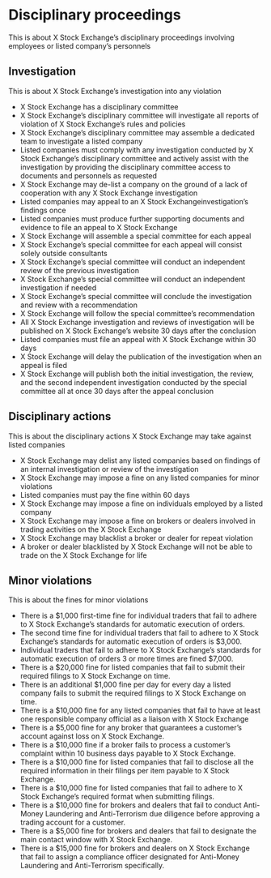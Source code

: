 # Disciplinary proceedings

This is about X Stock Exchange’s disciplinary proceedings involving employees or listed company’s personnels

## Investigation

This is about X Stock Exchange’s investigation into any violation

- X Stock Exchange has a disciplinary committee
- X Stock Exchange’s disciplinary committee will investigate all reports of violation of X Stock Exchange’s rules and policies
- X Stock Exchange’s disciplinary committee may assemble a dedicated team to investigate a listed company
- Listed companies must comply with any investigation conducted by X Stock Exchange’s disciplinary committee and actively assist with the investigation by providing the disciplinary committee access to documents and personnels as requested
- X Stock Exchange may de-list a company on the ground of a lack of cooperation with any X Stock Exchange investigation
- Listed companies may appeal to an X Stock Exchangeinvestigation’s findings once
- Listed companies must produce further supporting documents and evidence to file an appeal to X Stock Exchange
- X Stock Exchange will assemble a special committee for each appeal
- X Stock Exchange’s special committee for each appeal will consist solely outside consultants
- X Stock Exchange’s special committee will conduct an independent review of the previous investigation
- X Stock Exchange’s special committee will conduct an independent investigation if needed
- X Stock Exchange’s special committee will conclude the investigation and review with a recommendation
- X Stock Exchange will follow the special committee’s recommendation
- All X Stock Exchange investigation and reviews of investigation will be published on X Stock Exchange’s website 30 days after the conclusion
- Listed companies must file an appeal with X Stock Exchange within 30 days
- X Stock Exchange will delay the publication of the investigation when an appeal is filed
- X Stock Exchange will publish both the initial investigation, the review, and the second independent investigation conducted by the special committee all at once 30 days after the appeal conclusion

## Disciplinary actions

This is about the disciplinary actions X Stock Exchange may take against listed companies

- X Stock Exchange may delist any listed companies based on findings of an internal investigation or review of the investigation
- X Stock Exchange may impose a fine on any listed companies for minor violations
- Listed companies must pay the fine within 60 days
- X Stock Exchange may impose a fine on individuals employed by a listed company
- X Stock Exchange may impose a fine on brokers or dealers involved in trading activities on the X Stock Exchange
- X Stock Exchange may blacklist a broker or dealer for repeat violation
- A broker or dealer blacklisted by X Stock Exchange will not be able to trade on the X Stock Exchange for life

## Minor violations

This is about the fines for minor violations

- There is a $1,000 first-time fine for individual traders that fail to adhere to X Stock Exchange’s standards for automatic execution of orders.
- The second time fine for individual traders that fail to adhere to X Stock Exchange’s standards for automatic execution of orders is $3,000.
- Individual traders that fail to adhere to X Stock Exchange’s standards for automatic execution of orders 3 or more times are fined $7,000.
- There is a $20,000 fine for listed companies that fail to submit their required filings to X Stock Exchange on time.
- There is an additional $1,000 fine per day for every day a listed company fails to submit the required filings to X Stock Exchange on time.
- There is a $10,000 fine for any listed companies that fail to have at least one responsible company official as a liaison with X Stock Exchange
- There is a $5,000 fine for any broker that guarantees a customer’s account against loss on X Stock Exchange.
- There is a $10,000 fine if a broker fails to process a customer’s complaint within 10 business days payable to X Stock Exchange.
- There is a $10,000 fine for listed companies that fail to disclose all the required information in their filings per item payable to X Stock Exchange.
- There is a $10,000 fine for listed companies that fail to adhere to X Stock Exchange’s required format when submitting filings.
- There is a $10,000 fine for brokers and dealers that fail to conduct Anti-Money Laundering and Anti-Terrorism due diligence before approving a trading account for a customer.
- There is a $5,000 fine for brokers and dealers that fail to designate the main contact window with X Stock Exchange.
- There is a $15,000 fine for brokers and dealers on X Stock Exchange that fail to assign a compliance officer designated for Anti-Money Laundering and Anti-Terrorism specifically.